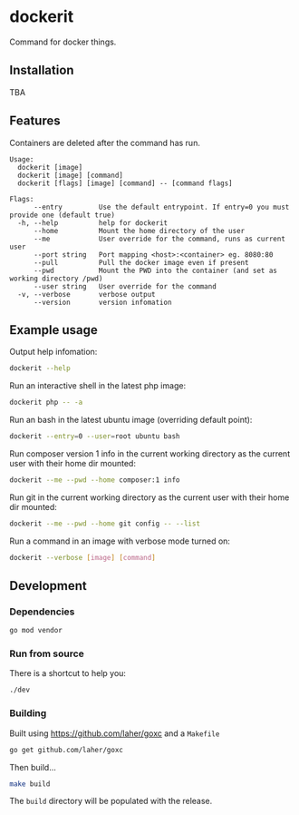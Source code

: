 # dockerit

Command for docker things.

## Installation

TBA

## Features

Containers are deleted after the command has run.

```
Usage:
  dockerit [image]
  dockerit [image] [command]
  dockerit [flags] [image] [command] -- [command flags]

Flags:
      --entry         Use the default entrypoint. If entry=0 you must provide one (default true)
  -h, --help          help for dockerit
      --home          Mount the home directory of the user
      --me            User override for the command, runs as current user
      --port string   Port mapping <host>:<container> eg. 8080:80
      --pull          Pull the docker image even if present
      --pwd           Mount the PWD into the container (and set as working directory /pwd)
      --user string   User override for the command
  -v, --verbose       verbose output
      --version       version infomation
```

## Example usage

Output help infomation:

```sh
dockerit --help
```

Run an interactive shell in the latest php image:

```sh
dockerit php -- -a
```

Run an bash in the latest ubuntu image (overriding default point):

```sh
dockerit --entry=0 --user=root ubuntu bash
```

Run composer version 1 info in the current working directory as the current user with their home dir mounted:

```sh
dockerit --me --pwd --home composer:1 info
```

Run git in the current working directory as the current user with their home dir mounted:

```sh
dockerit --me --pwd --home git config -- --list
```

Run a command in an image with verbose mode turned on:

```sh
dockerit --verbose [image] [command]
```


## Development

### Dependencies

```sh
go mod vendor
```

### Run from source

There is a shortcut to help you:

```sh
./dev
```

### Building

Built using https://github.com/laher/goxc and a `Makefile`

```sh
go get github.com/laher/goxc
```

Then build...

```sh
make build
```

The `build` directory will be populated with the release.
